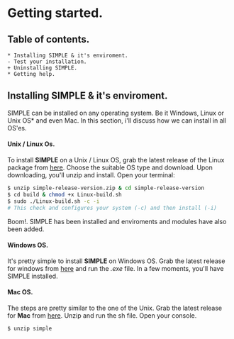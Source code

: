 # Getting started.
## Table of contents.
    * Installing SIMPLE & it's enviroment.
    - Test your installation.
    + Uninstalling SIMPLE.
    * Getting help.
## Installing SIMPLE & it's enviroment.
SIMPLE can be installed on any operating system. Be it Windows, Linux or Unix OS* and even Mac. In this section, i'll discuss how we can install in all OS'es.
#### Unix / Linux Os.
To install **SIMPLE** on a Unix / Linux OS, grab the latest release of the Linux package from [here](https://github.com/simple-lang/simple/releases). Choose the suitable OS type and download.
Upon downloading, you'll unzip and install. Open your terminal:
```sh
$ unzip simple-release-version.zip & cd simple-release-version
$ cd build & chmod +x Linux-build.sh 
$ sudo ./Linux-build.sh -c -i
# This check and configures your system (-c) and then install (-i)
```
Boom!. SIMPLE has been installed and enviroments and modules have also been added.

#### Windows OS.
It's pretty simple to install **SIMPLE** on Windows OS. Grab the latest release for windows from [here](https://github.com/simple-lang/simple/releases) and run the *.exe* file. In a few moments, you'll have SIMPLE installed.

#### Mac OS.
The steps are pretty similar to the one of the Unix. Grab the latest release for **Mac** from [here](https://github.com/simple-lang/simple/releases). Unzip and run the sh file. Open your console.
```sh
$ unzip simple